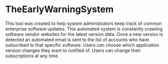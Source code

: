 # TheEarlyWarningSystem

This tool was created to help system administrators keep track of common enterprise software updates. This automated system is constantly crawling software vendor websites for the latest version data. Once a new version is detected an automated email is sent to the list of accounts who have subscribed to that specific software. Users can choose which application version changes they want to notified of. Users can change their subscriptions at any time.
